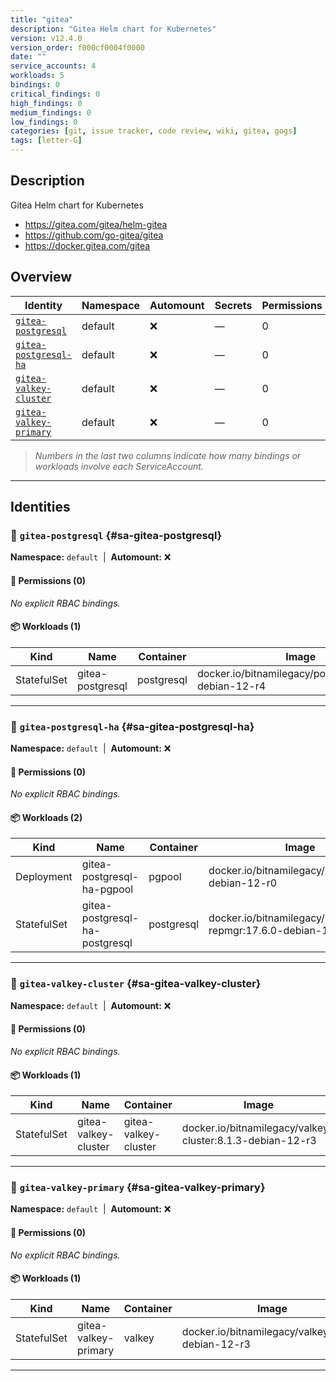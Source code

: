 ```yaml
---
title: "gitea"
description: "Gitea Helm chart for Kubernetes"
version: v12.4.0
version_order: f000cf0004f0000
date: ""
service_accounts: 4
workloads: 5
bindings: 0
critical_findings: 0
high_findings: 0
medium_findings: 0
low_findings: 0
categories: [git, issue tracker, code review, wiki, gitea, gogs]
tags: [letter-G]
---
```


## Description

Gitea Helm chart for Kubernetes

- https://gitea.com/gitea/helm-gitea
- https://github.com/go-gitea/gitea
- https://docker.gitea.com/gitea

## Overview

| Identity                                           | Namespace | Automount | Secrets | Permissions | Workloads | Risk |
| -------------------------------------------------- | --------- | --------- | ------- | ----------- | --------- | ---- |
| [`gitea-postgresql`](#sa-gitea-postgresql)         | default   | ❌        | —       | 0           | 1         | —    |
| [`gitea-postgresql-ha`](#sa-gitea-postgresql-ha)   | default   | ❌        | —       | 0           | 2         | —    |
| [`gitea-valkey-cluster`](#sa-gitea-valkey-cluster) | default   | ❌        | —       | 0           | 1         | —    |
| [`gitea-valkey-primary`](#sa-gitea-valkey-primary) | default   | ❌        | —       | 0           | 1         | —    |

> _Numbers in the last two columns indicate how many bindings or workloads involve each ServiceAccount._

---

## Identities

### 🤖 `gitea-postgresql` {#sa-gitea-postgresql}

**Namespace:** `default`  |  **Automount:** ❌

#### 🔑 Permissions (0)

_No explicit RBAC bindings._

#### 📦 Workloads (1)

| Kind        | Name             | Container  | Image                                                  |
| ----------- | ---------------- | ---------- | ------------------------------------------------------ |
| StatefulSet | gitea-postgresql | postgresql | docker.io/bitnamilegacy/postgresql:17.6.0-debian-12-r4 |

---

### 🤖 `gitea-postgresql-ha` {#sa-gitea-postgresql-ha}

**Namespace:** `default`  |  **Automount:** ❌

#### 🔑 Permissions (0)

_No explicit RBAC bindings._

#### 📦 Workloads (2)

| Kind        | Name                           | Container  | Image                                                         |
| ----------- | ------------------------------ | ---------- | ------------------------------------------------------------- |
| Deployment  | gitea-postgresql-ha-pgpool     | pgpool     | docker.io/bitnamilegacy/pgpool:4.6.3-debian-12-r0             |
| StatefulSet | gitea-postgresql-ha-postgresql | postgresql | docker.io/bitnamilegacy/postgresql-repmgr:17.6.0-debian-12-r2 |

---

### 🤖 `gitea-valkey-cluster` {#sa-gitea-valkey-cluster}

**Namespace:** `default`  |  **Automount:** ❌

#### 🔑 Permissions (0)

_No explicit RBAC bindings._

#### 📦 Workloads (1)

| Kind        | Name                 | Container            | Image                                                     |
| ----------- | -------------------- | -------------------- | --------------------------------------------------------- |
| StatefulSet | gitea-valkey-cluster | gitea-valkey-cluster | docker.io/bitnamilegacy/valkey-cluster:8.1.3-debian-12-r3 |

---

### 🤖 `gitea-valkey-primary` {#sa-gitea-valkey-primary}

**Namespace:** `default`  |  **Automount:** ❌

#### 🔑 Permissions (0)

_No explicit RBAC bindings._

#### 📦 Workloads (1)

| Kind        | Name                 | Container | Image                                             |
| ----------- | -------------------- | --------- | ------------------------------------------------- |
| StatefulSet | gitea-valkey-primary | valkey    | docker.io/bitnamilegacy/valkey:8.1.3-debian-12-r3 |

---
